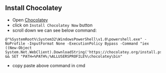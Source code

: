 ## Install Chocolatey
* Open [Chocolatey](https://chocolatey.org/)
* click on `Install Chocolatey Now` button
* scroll down we can see below command:
```
@"%SystemRoot%\System32\WindowsPowerShell\v1.0\powershell.exe" -NoProfile -InputFormat None -ExecutionPolicy Bypass -Command "iex ((New-Object System.Net.WebClient).DownloadString('https://chocolatey.org/install.ps1'))" && SET "PATH=%PATH%;%ALLUSERSPROFILE%\chocolatey\bin"
```
* copy paste above command in cmd